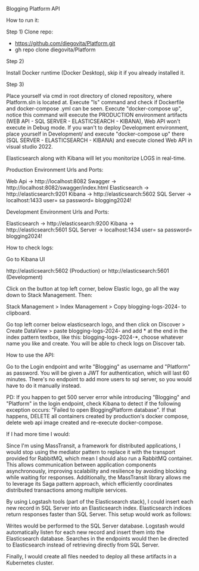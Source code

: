 Blogging Platform API

How to run it:

Step 1) Clone repo:

* https://github.com/diegovita/Platform.git
* gh repo clone diegovita/Platform

Step 2)

Install Docker runtime (Docker Desktop), skip it if you already installed it.

Step 3)

Place yourself via cmd in root directory of cloned repository, where Platform.sln is located at. Execute "ls" command and check if Dockerfile and docker-compose .yml can be seen.
Execute "docker-compose up", notice this command will execute the PRODUCTION environment artifacts (WEB API - SQL SERVER - ELASTICSEARCH - KIBANA), Web API won't execute in Debug mode.
If you wan't to deploy Development environment, place yourself in Development/ and execute "docker-compose up" there (SQL SERVER - ELASTICSEARCH - KIBANA) and execute cloned Web API in visual studio 2022.

Elasticsearch along with Kibana will let you monitorize LOGS in real-time.

Production Environment Urls and Ports:

Web Api -> http://localhost:8082
Swagger -> http://localhost:8082/swagger/index.html
Elasticsearch -> http://elasticsearch:9201
Kibana -> http://elasticsearch:5602
SQL Server -> localhost:1433
user= sa
password= blogging2024!

Development Environment Urls and Ports:

Elasticsearch -> http://elasticsearch:9200
Kibana -> http://elasticsearch:5601
SQL Server -> localhost:1434
user= sa
password= blogging2024!

How to check logs:

Go to Kibana UI

http://elasticsearch:5602 (Production) or http://elasticsearch:5601 (Development)


Click on the button at top left corner, below Elastic logo, go all the way down to Stack Management. Then:

Stack Management > Index Management > Copy blogging-logs-2024- to clipboard.

Go top left corner below elasticsearch logo, and then click on Discover > Create DataView > paste blogging-logs-2024- and add * at the end in the index pattern textbox, like this: blogging-logs-2024-*, choose whatever name you like and create. You will be able to check logs on Discover tab.

How to use the API:

Go to the Login endpoint and write "Blogging" as username and "Platform" as password. You will be given a JWT for authentication, which will last 60 minutes. There's no endpoint to add more users to sql server, so you would have to do it manually instead.

PD: If you happen to get 500 server error while introducing "Blogging" and "Platform" in the login endpoint, check Kibana to detect if the following exception occurs: "Failed to open BloggingPlatform database". If that happens, DELETE all containers created by production's docker compose, delete web api image created and re-execute docker-compose.

If I had more time I would:

Since I'm using MassTransit, a framework for distributed applications, I would stop using the mediator pattern to replace it with the transport provided for RabbitMQ, which mean I should also run a RabbitMQ container. This allows communication between application components asynchronously, improving scalability and resilience by avoiding blocking while waiting for responses. Additionally, the MassTransit library allows me to leverage its Saga pattern approach, which efficiently coordinates distributed transactions among multiple services.

By using Logstash tools (part of the Elasticsearch stack), I could insert each new record in SQL Server into an Elasticsearch index. Elasticsearch indices return responses faster than SQL Server. This setup would work as follows:

Writes would be performed to the SQL Server database. Logstash would automatically listen for each new record and insert them into the Elasticsearch database. Searches in the endpoints would then be directed to Elasticsearch instead of retrieving directly from SQL Server.

Finally, I would create all files needed to deploy all these artifacts in a Kubernetes cluster.


  
